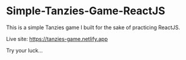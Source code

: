 # Simple-Tanzies-Game-ReactJS
This is a simple Tanzies game I built for the sake of practicing ReactJS.

Live site: https://tanzies-game.netlify.app

Try your luck...

